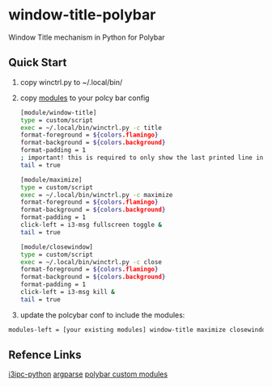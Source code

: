 # window-title-polybar

Window Title mechanism in Python for Polybar

## Quick Start

1. copy winctrl.py to ~/.local/bin/

2. copy [modules](modules.conf) to your polcy bar config

   ```bash
   [module/window-title]
   type = custom/script
   exec = ~/.local/bin/winctrl.py -c title
   format-foreground = ${colors.flamingo}
   format-background = ${colors.background}
   format-padding = 1
   ; important! this is required to only show the last printed line in the bar
   tail = true

   [module/maximize]
   type = custom/script
   exec = ~/.local/bin/winctrl.py -c maximize
   format-foreground = ${colors.flamingo}
   format-background = ${colors.background}
   format-padding = 1
   click-left = i3-msg fullscreen toggle &
   tail = true

   [module/closewindow]
   type = custom/script
   exec = ~/.local/bin/winctrl.py -c close
   format-foreground = ${colors.flamingo}
   format-background = ${colors.background}
   format-padding = 1
   click-left = i3-msg kill &
   tail = true

   ```

3. update the polcybar conf to include the modules:

```bash
modules-left = [your existing modules] window-title maximize closewindow
```

## Refence Links

[i3ipc-python](https://github.com/altdesktop/i3ipc-python)
[argparse](https://docs.python.org/3/howto/argparse.html)
[polybar custom modules](https://github.com/polybar/polybar/wiki/Module:-script)
